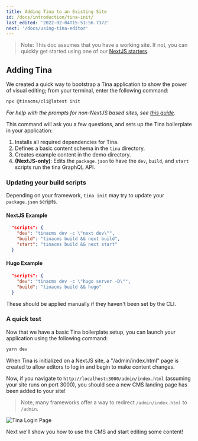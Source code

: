 ```yaml
---
title: Adding Tina to an Existing Site
id: /docs/introduction/tina-init/
last_edited: '2022-02-04T15:51:56.737Z'
next: '/docs/using-tina-editor'
---
```


> Note: This doc assumes that you have a working site. If not, you can quickly get started using one of our [NextJS starters](/docs/introduction/using-starter/).

## Adding Tina

We created a quick way to bootstrap a Tina application to show the power of visual editing; from your terminal, enter the following command:

```bash
npx @tinacms/cli@latest init
```

_For help with the prompts for non-NextJS based sites, see [this guide](/docs/frameworks/other/)._

This command will ask you a few questions, and sets up the Tina boilerplate in your application:

1. Installs all required dependencies for Tina.
2. Defines a basic content schema in the `tina` directory.
3. Creates example content in the demo directory.
4. **(NextJS-only)**: Edits the `package.json` to have the `dev`, `build`, and `start` scripts run the tina GraphQL API.

### Updating your build scripts

Depending on your framework, `tina init` may try to update your `package.json` scripts.

#### NextJS Example

```json
  "scripts": {
    "dev": "tinacms dev -c \"next dev\"",
    "build": "tinacms build && next build",
    "start": "tinacms build && next start"
  }
```

#### Hugo Example

```json
  "scripts": {
    "dev": "tinacms dev -c \"hugo server -D\"",
    "build": "tinacms build && hugo"
  }
```

These should be applied manually if they haven't been set by the CLI.

### A quick test

Now that we have a basic Tina boilerplate setup, you can launch your application using the following command:

```bash
yarn dev
```

When Tina is initialized on a NextJS site, a "/admin/index.html" page is created to allow editors to log in and begin to make content changes.

Now, if you navigate to `http://localhost:3000/admin/index.html` (assuming your site runs on port 3000), you should see a new CMS landing page has been added to your site!

> Note, many frameworks offer a way to redirect `/admin/index.html` to `/admin`.

![Tina Login Page](/img/tina-login.png)

Next we'll show you how to use the CMS and start editing some content!
